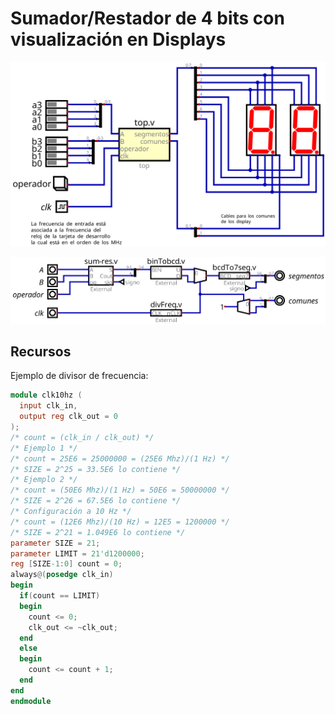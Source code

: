 # Sumador/Restador de 4 bits con visualización en Displays

![Montaje a realizar](./sumador-restador-visualizador.png)

![Circuito a realizar1](./top.png)

## Recursos

Ejemplo de divisor de frecuencia:

```verilog
module clk10hz (
  input clk_in,
  output reg clk_out = 0
);
/* count = (clk_in / clk_out) */
/* Ejemplo 1 */
/* count = 25E6 = 25000000 = (25E6 Mhz)/(1 Hz) */
/* SIZE = 2^25 = 33.5E6 lo contiene */
/* Ejemplo 2 */
/* count = (50E6 Mhz)/(1 Hz) = 50E6 = 50000000 */
/* SIZE = 2^26 = 67.5E6 lo contiene */
/* Configuración a 10 Hz */
/* count = (12E6 Mhz)/(10 Hz) = 12E5 = 1200000 */
/* SIZE = 2^21 = 1.049E6 lo contiene */
parameter SIZE = 21; 
parameter LIMIT = 21'd1200000;
reg [SIZE-1:0] count = 0;
always@(posedge clk_in)
begin
  if(count == LIMIT)
  begin
    count <= 0;
    clk_out <= ~clk_out;
  end
  else
  begin
    count <= count + 1;
  end
end
endmodule
```
